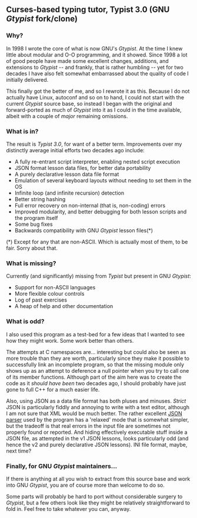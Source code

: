 ## Curses-based typing tutor, Typist 3.0 (GNU _Gtypist_ fork/clone)

### Why?

In 1998 I wrote the core of what is now GNU's _Gtypist_. At the time I knew little about
modular and O-O programming, and it showed. Since 1998 a lot of good people have made
some excellent changes, additions, and extensions to _Gtypist_ -- and frankly, that is
rather humbling -- yet for two decades I have also felt somewhat embarrassed about the
quality of code I initially delivered.

This finally got the better of me, and so I rewrote it as this. Because I do not actually
have Linux, autoconf and so on to hand, I could not start with the current _Gtypist_ source
base, so instead I began with the original and forward-ported as much of _Gtypist_ into
it as I could in the time available, albeit with a couple of _major_ remaining omissions.

### What is in?

The result is _Typist 3.0_, for want of a better term. Improvements over my distinctly
average initial efforts two decades ago include:
* A fully re-entrant script interpreter, enabling nested script execution
* JSON format lesson data files, for better data portability
* A purely declarative lesson data file format
* Emulation of several keyboard layouts without needing to set them in the OS
* Infinite loop (and infinite recursion) detection
* Better string hashing
* Full error recovery on non-internal (that is, non-coding) errors
* Improved modularity, and better debugging for both lesson scripts and the program itself
* Some bug fixes
* Backwards compatibility with GNU _Gtypist_ lesson files(*)

(*) Except for any that are non-ASCII. Which is actually most of them, to be fair.
Sorry about that.

### What is missing?

Currently (and significantly) missing from _Typist_ but present in GNU _Gtypist_:
* Support for non-ASCII languages
* More flexible colour controls
* Log of past exercises
* A heap of help and other documentation

### What is odd?

I also used this program as a test-bed for a few ideas that I wanted to see how they
might work. Some work better than others.

The attempts at C namespaces are... interesting but could also be seen as more trouble
than they are worth, particularly since they make it possible to successfully link an
incomplete program, so that the missing module only shows up as an attempt to
deference a null pointer when you try to call one of its member functions. Although
part of the aim here was to create the code as it _should have been_ two decades ago,
I should probably have just gone to full C++ for a much easier life.

Also, using JSON as a data file format has both pluses and minuses. _Strict_ JSON is
particularly fiddly and annoying to write with a text editor, although I am not sure
that XML would be much better. The rather excellent
[JSON parser](https://github.com/zserge/jsmn) used by the program has a 'relaxed'
mode that is somewhat simpler, but the tradeoff is that real errors in the input file
are sometimes not properly found or reported. And hiding effectively executable stuff
inside a JSON file, as attempted in the v1 JSON lessons, looks particularly odd (and
hence the v2 and purely declarative JSON lessons). INI file format, maybe, next time?

### Finally, for GNU _Gtypist_ maintainers...

If there is anything at all you wish to extract from this source base and work into
GNU _Gtypist_, you are of course more than welcome to do so.

Some parts will probably be hard to port without considerable surgery to _Gtypist_, but
a few others look like they might be relatively straightforward to fold in. Feel free to
take whatever you can, anyway.
